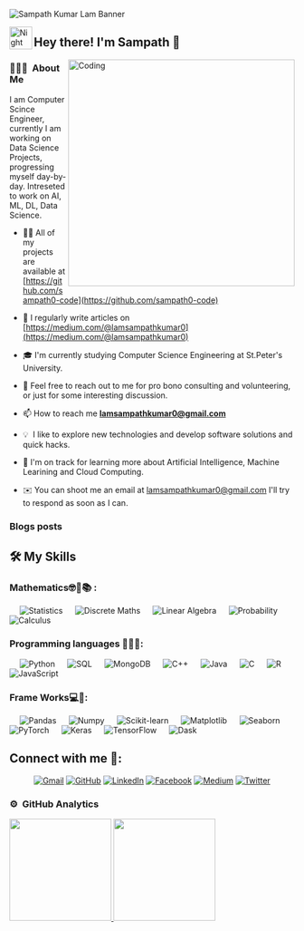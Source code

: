 ![Sampath Kumar Lam Banner](https://visme.co/blog/wp-content/uploads/2019/10/animated-presentation-software-header-wide.gif)

<img alt="Night Coding" src="./assets/Hand%20Wave.gif" width='40' align="left"/><h2>Hey there! I'm Sampath 👋 </h2>

<img align="right" alt="Coding" width="400" src="https://i.pinimg.com/originals/a5/35/60/a53560c8088900e266880f779dacced7.gif">

### 👨🏻‍💻 &nbsp;About Me
I am Computer Scince Engineer, currently I am working on Data Science Projects, progressing myself day-by-day.
Intreseted to work on AI, ML, DL, Data Science.

- 👨‍💻 All of my projects are available at [https://github.com/sampath0-code](https://github.com/sampath0-code)

- 📝 I regularly write articles on [https://medium.com/@lamsampathkumar0](https://medium.com/@lamsampathkumar0)

- 🎓 I'm currently studying Computer Science Engineering at St.Peter's University.

- 💬 Feel free to reach out to me for pro bono consulting and volunteering, or just for some interesting discussion.

- 📫 How to reach me **lamsampathkumar0@gmail.com**

- 💡 &nbsp;I like to explore new technologies and develop software solutions and quick hacks.

- 🌱 I'm on track for learning more about Artificial Intelligence, Machine Learining and Cloud Computing.

- ✉️ You can shoot me an email at lamsampathkumar0@gmail.com I'll try to respond as soon as I can.

### Blogs posts
<!-- BLOG-POST-LIST:START -->
<!-- BLOG-POST-LIST:END -->

## 🛠️ My Skills

### Mathematics🤓💯📚 :

<p align="left"> 
  &emsp;  
    <img alt="Statistics" src="https://img.shields.io/badge/Statistics%20-%232370ED.svg?style=plastic&logo=Statistics&logoColor=white">
  &emsp;
    <img alt="Discrete Maths" src="https://img.shields.io/badge/Discrete Maths%20-%2300599C.svg?style=plastic&logo=Discrete Maths%2B%2B&logoColor=white">
  &emsp;
     <img alt="Linear Algebra" src="https://img.shields.io/badge/Linear Algebra%20-%23F7DF1E.svg?style=plastic&logo=Linear Algebra&logoColor=black">
  &emsp;
    <img alt="Probability" src="https://img.shields.io/badge/Probability-%23007396.svg?style=plastic&logo=Probability&logoColor=white">
  &emsp;
    <img alt="Calculus" src="https://img.shields.io/badge/Calculus%20-%2314354C.svg?style=plastic&logo=Calculus&logoColor=white">
</p>

### Programming languages 👨‍💻🎉:
<p align="left"> 
  &emsp;  
    <img alt="Python" src="https://img.shields.io/badge/Python%20-%232370ED.svg?style=plastic&logo=Python&logoColor=white">
  &emsp;
    <img alt="SQL" src="https://img.shields.io/badge/SQL%20-%2300599C.svg?style=plastic&logo=SQL%2B%2B&logoColor=white">
  &emsp;
     <img alt="MongoDB" src="https://img.shields.io/badge/MongoDB%20-%23F7DF1E.svg?style=plastic&logo=MongoDB&logoColor=black">
  &emsp;
    <img alt="C++" src="https://img.shields.io/badge/C++-%23007396.svg?style=plastic&logo=C++&logoColor=white">
  &emsp;
    <img alt="Java" src="https://img.shields.io/badge/Java%20-%2314354C.svg?style=plastic&logo=Java&logoColor=white">
  &emsp;
    <img alt="C" src="https://img.shields.io/badge/C%20-%2300599C.svg?style=plastic&logo=C%2B%2B&logoColor=white">
  &emsp;
     <img alt="R" src="https://img.shields.io/badge/R%20-%23F7DF1E.svg?style=plastic&logo=R&logoColor=black">
  &emsp;
    <img alt="JavaScript" src="https://img.shields.io/badge/JavaScript%20-%2300599C.svg?style=plastic&logo=JavaScript%2B%2B&logoColor=white">
</p>

### Frame Works💻🎉:
<p align="left"> 
  &emsp;  
    <img alt="Pandas" src="https://img.shields.io/badge/Pandas%20-%232370ED.svg?style=plastic&logo=Pandas&logoColor=white">
  &emsp;
    <img alt="Numpy" src="https://img.shields.io/badge/Numpy%20-%2300599C.svg?style=plastic&logo=Numpy%2B%2B&logoColor=white">
  &emsp;
     <img alt="Scikit-learn" src="https://img.shields.io/badge/Scikit-learn%20-%23F7DF1E.svg?style=plastic&logo=Scikit-learn&logoColor=black">
  &emsp;
    <img alt="Matplotlib" src="https://img.shields.io/badge/Matplotlib-%23007396.svg?style=plastic&logo=Matplotlib&logoColor=white">
  &emsp;
    <img alt="Seaborn" src="https://img.shields.io/badge/Seaborn%20-%2314354C.svg?style=plastic&logo=Seaborn&logoColor=white">
  &emsp;
    <img alt="PyTorch" src="https://img.shields.io/badge/PyTorch%20-%2300599C.svg?style=plastic&logo=PyTorch%2B%2B&logoColor=white">
  &emsp;
     <img alt="Keras" src="https://img.shields.io/badge/Keras%20-%23F7DF1E.svg?style=plastic&logo=Keras&logoColor=black">
  &emsp;
    <img alt="TensorFlow" src="https://img.shields.io/badge/TensorFlow%20-%2300599C.svg?style=plastic&logo=TensorFlow%2B%2B&logoColor=white">
  &emsp;
    <img alt="Dask" src="https://img.shields.io/badge/Dask%20-%2300599C.svg?style=plastic&logo=Dask%2B%2B&logoColor=white">
</p>

## Connect with me 🤝:
<p align="center">
	<a href="mailto:lamsampathkumar0@gmail.com"><img img src="https://img.shields.io/badge/gmail-%23EA4335.svg?style=plastic&logo=gmail&logoColor=white" alt="Gmail"/></a>
	<a href="https://github.com/sampath0-code"><img src="https://img.shields.io/badge/github-%23181717.svg?style=plastic&logo=github&logoColor=white" alt="GitHub"/></a>
	<!--<a href="https://wa.me/0201208822340"><img src="https://img.shields.io/badge/whatsapp-%2325D366.svg?style=plastic&logo=whatsapp&logoColor=white" alt="Whatsapp"/></a> -->
	<a href="https://www.linkedin.com/in/sampath-kumar-lam-0/"><img src="https://img.shields.io/badge/linkedin-%230A66C2.svg?style=plastic&logo=linkedin&logoColor=white" alt="LinkedIn"/></a>
	<a href="https://www.facebook.com/lamsampathkumar0"><img src="https://img.shields.io/badge/facebook-%231877F2.svg?style=plastic&logo=facebook&logoColor=white" alt="Facebook"/></a>
  <a href="https://medium.com/@lamsampathkumar0"><img src="https://img.shields.io/badge/Medium-%231877F2.svg?style=plastic&logo=Medium&logoColor=white" alt="Medium"/></a>
  <a href="https://twitter.com/SampathLam"><img src="https://img.shields.io/badge/Twitter-%231877F2.svg?style=plastic&logo=Twitter&logoColor=white" alt="Twitter"/></a>
  
<!--<a href="https://www.instagram.com/ahmed_7oskaa/"><img src="https://img.shields.io/badge/instagram-%23E4405F.svg?style=plastic&logo=instagram&logoColor=white"   alt="Instagram"/></a>-->
</p>


### ⚙️ &nbsp;GitHub Analytics
<p align="left">
<a href="https://github.com/sampath0-code">
  <img height="180em" src="https://github-readme-stats-eight-theta.vercel.app/api?username=sampath0-code&show_icons=true&theme=algolia&include_all_commits=true&count_private=true"/>
  
  <img height="180em" src="https://github-readme-streak-stats.herokuapp.com/?user=sampath0-code&eshow_icons=true&theme=algolia&include_all_commits=true&count_private=true"/>
</a>
</p>



